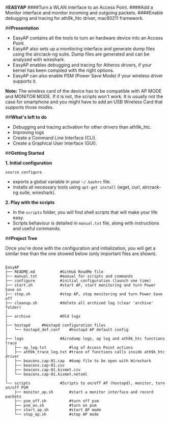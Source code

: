 #**EASYAP**
####Turn a WLAN interface to an Access Point.
####Add a Monitor interface and monitor incoming and outgoing packets.
####Enable debugging and tracing for ath9k_htc driver, mac80211 framework.

##**Presentation**

* EasyAP contains all the tools to turn an hardware device into an Access Point.
* EasyAP also sets up a monitoring interface and generate dump files using the aircrack-ng suite. Dump files are generated and can be analyzed with wireshark.
* EasyAP enables debugging and tracing for Atheros drivers, if your kernel has been compiled with the right options.  
* EasyAP can also enable PSM (Power Save Mode) if your wireless driver supports it.

**Note:** The wireless card of the device has to be compatible with AP MODE and MONITOR MODE. If it is not, the scripts won't work. It is usually not the case for smartphone and you might have to add an USB Wireless Card that supports those modes.

##**What's left to do**
* Debugging and tracing activation for other drivers than ath9k_htc.
* Improving logs
* Create a Command Line Interface (CLI).
* Create a Graphical User Interface (GUI).

##**Getting Started**

**1. Initial configuration**

`source configure`  
* exports a global variable in your `~/.bashrc` file.
* installs all necessary tools using `apt-get install` (wget, curl, aircrack-ng suite, wireshark).

**2. Play with the scripts**

* In the `scripts` folder, you will find shell scripts that will make your life easy.
* Scripts behaviour is detailed in `manual.txt` file, along with instructions and useful commands.

##**Project Tree**

Once you're done with the configuration and initialization, you will
get a similar tree than the one showed below (only important files are shown).

```

EasyAP
├── README.md           #GitHub ReadMe file
├── manual.txt          #manual for scripts and commands
├── configure           #initial configuration (launch one time)
├── start.sh            #start AP, start monitoring and turn Power Save on
├── stop.sh             #stop AP, stop monitoring and turn Power Save off
├── cleanup.sh          #delete all archived log (clear 'archive' folder)
│
├── archive             #Old logs
│
├── hostapd		#Hostapd configuration files
│   └── hostapd_def.conf    #hostapd AP default config
│
├── logs                #Airodump logs, ap log and ath9k_htc functions trace
│   ├── ap_log.txt          #log of Access Point actions
│   ├── ath9k_trace_log.txt #trace of functions calls inside ath9k_htc driver
│   ├── beacons.cap-01.cap  #dump file to be open with Wireshark
│   ├── beacons.cap-01.csv
│   ├── beacons.cap-01.kismet.csv
│   └── beacons.cap-01.kismet.netxml
│
└── scripts             #Scripts to on/off AP (hostapd), monitor, turn on/off PSM
    ├── monitor_ap.sh       #start a monitor interface and record packets
    ├── psm_off.sh          #turn off psm
    ├── psm_on.sh           #turn on psm
    ├── start_ap.sh         #start AP mode
    └── stop_ap.sh          #stop AP mode
